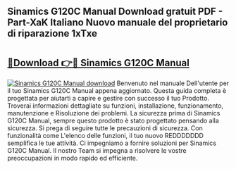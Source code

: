 ## Sinamics G120C Manual Download gratuit PDF - Part-XaK Italiano Nuovo manuale del proprietario di riparazione 1xTxe

# <h2><a href="http://dfb4n0h.blite.top/?on=Sinamics+G120C+Manual">🔗Download 👉🔴 Sinamics G120C Manual</a></h2>

[![Sinamics G120C Manual download](https://i.imgur.com/lujVjoI.png)](http://dfb4n0h.blite.top/?on=Sinamics+G120C+Manual)
Benvenuto nel manuale Dell'utente per il tuo Sinamics G120C Manual appena aggiornato. Questa guida completa è progettata per aiutarti a capire e gestire con successo il tuo Prodotto. Troverai informazioni dettagliate su funzioni, installazione, funzionamento, manutenzione e Risoluzione dei problemi. La sicurezza prima di Sinamics G120C Manual, sempre questo prodotto è stato progettato pensando alla sicurezza. Si prega di seguire tutte le precauzioni di sicurezza. Con funzionalità come L'elenco delle funzioni, il tuo nuovo REDDDDDDD semplifica le tue attività. Ci impegniamo a fornire soluzioni per Sinamics G120C Manual. Il nostro Team si impegna a risolvere le vostre preoccupazioni in modo rapido ed efficiente.

